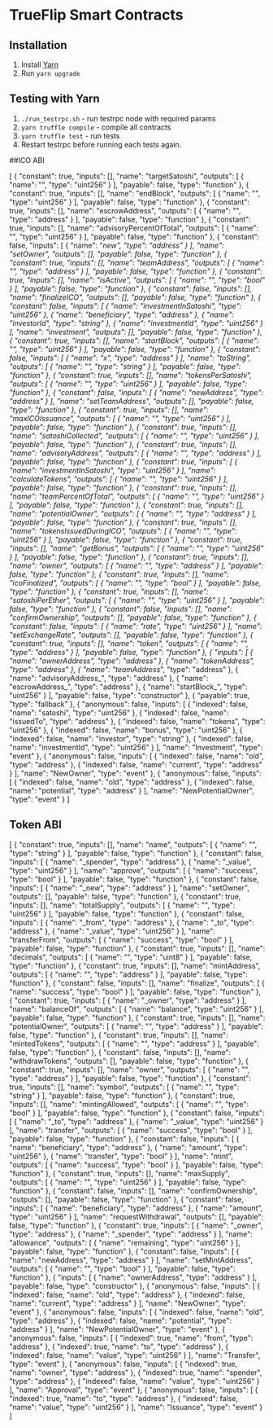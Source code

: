 # TrueFlip Smart Contracts

## Installation
1. Install [Yarn](https://yarnpkg.com/lang/en/docs/install/)
2. Run `yarn upgrade`

## Testing with Yarn
1. `./run_testrpc.sh` - run testrpc node with required params
2. `yarn truffle compile` - compile all contracts
3. `yarn truffle test` - run tests
4. Restart testrpc before running each tests again.

##ICO ABI

[
    {
      "constant": true,
      "inputs": [],
      "name": "targetSatoshi",
      "outputs": [
        {
          "name": "",
          "type": "uint256"
        }
      ],
      "payable": false,
      "type": "function"
    },
    {
      "constant": true,
      "inputs": [],
      "name": "endBlock",
      "outputs": [
        {
          "name": "",
          "type": "uint256"
        }
      ],
      "payable": false,
      "type": "function"
    },
    {
      "constant": true,
      "inputs": [],
      "name": "escrowAddress",
      "outputs": [
        {
          "name": "",
          "type": "address"
        }
      ],
      "payable": false,
      "type": "function"
    },
    {
      "constant": true,
      "inputs": [],
      "name": "advisoryPercentOfTotal",
      "outputs": [
        {
          "name": "",
          "type": "uint256"
        }
      ],
      "payable": false,
      "type": "function"
    },
    {
      "constant": false,
      "inputs": [
        {
          "name": "_new",
          "type": "address"
        }
      ],
      "name": "setOwner",
      "outputs": [],
      "payable": false,
      "type": "function"
    },
    {
      "constant": true,
      "inputs": [],
      "name": "teamAddress",
      "outputs": [
        {
          "name": "",
          "type": "address"
        }
      ],
      "payable": false,
      "type": "function"
    },
    {
      "constant": true,
      "inputs": [],
      "name": "isActive",
      "outputs": [
        {
          "name": "",
          "type": "bool"
        }
      ],
      "payable": false,
      "type": "function"
    },
    {
      "constant": false,
      "inputs": [],
      "name": "finalizeICO",
      "outputs": [],
      "payable": false,
      "type": "function"
    },
    {
      "constant": false,
      "inputs": [
        {
          "name": "investmentInSatoshi",
          "type": "uint256"
        },
        {
          "name": "beneficiary",
          "type": "address"
        },
        {
          "name": "investorId",
          "type": "string"
        },
        {
          "name": "investmentId",
          "type": "uint256"
        }
      ],
      "name": "investment",
      "outputs": [],
      "payable": false,
      "type": "function"
    },
    {
      "constant": true,
      "inputs": [],
      "name": "startBlock",
      "outputs": [
        {
          "name": "",
          "type": "uint256"
        }
      ],
      "payable": false,
      "type": "function"
    },
    {
      "constant": false,
      "inputs": [
        {
          "name": "x",
          "type": "address"
        }
      ],
      "name": "toString",
      "outputs": [
        {
          "name": "",
          "type": "string"
        }
      ],
      "payable": false,
      "type": "function"
    },
    {
      "constant": true,
      "inputs": [],
      "name": "tokensPerSatoshi",
      "outputs": [
        {
          "name": "",
          "type": "uint256"
        }
      ],
      "payable": false,
      "type": "function"
    },
    {
      "constant": false,
      "inputs": [
        {
          "name": "newAddress",
          "type": "address"
        }
      ],
      "name": "setTeamAddress",
      "outputs": [],
      "payable": false,
      "type": "function"
    },
    {
      "constant": true,
      "inputs": [],
      "name": "maxICOIssuance",
      "outputs": [
        {
          "name": "",
          "type": "uint256"
        }
      ],
      "payable": false,
      "type": "function"
    },
    {
      "constant": true,
      "inputs": [],
      "name": "satoshiCollected",
      "outputs": [
        {
          "name": "",
          "type": "uint256"
        }
      ],
      "payable": false,
      "type": "function"
    },
    {
      "constant": true,
      "inputs": [],
      "name": "advisoryAddress",
      "outputs": [
        {
          "name": "",
          "type": "address"
        }
      ],
      "payable": false,
      "type": "function"
    },
    {
      "constant": true,
      "inputs": [
        {
          "name": "investmentInSatoshi",
          "type": "uint256"
        }
      ],
      "name": "calculateTokens",
      "outputs": [
        {
          "name": "",
          "type": "uint256"
        }
      ],
      "payable": false,
      "type": "function"
    },
    {
      "constant": true,
      "inputs": [],
      "name": "teamPercentOfTotal",
      "outputs": [
        {
          "name": "",
          "type": "uint256"
        }
      ],
      "payable": false,
      "type": "function"
    },
    {
      "constant": true,
      "inputs": [],
      "name": "potentialOwner",
      "outputs": [
        {
          "name": "",
          "type": "address"
        }
      ],
      "payable": false,
      "type": "function"
    },
    {
      "constant": true,
      "inputs": [],
      "name": "tokensIssuedDuringICO",
      "outputs": [
        {
          "name": "",
          "type": "uint256"
        }
      ],
      "payable": false,
      "type": "function"
    },
    {
      "constant": true,
      "inputs": [],
      "name": "getBonus",
      "outputs": [
        {
          "name": "",
          "type": "uint256"
        }
      ],
      "payable": false,
      "type": "function"
    },
    {
      "constant": true,
      "inputs": [],
      "name": "owner",
      "outputs": [
        {
          "name": "",
          "type": "address"
        }
      ],
      "payable": false,
      "type": "function"
    },
    {
      "constant": true,
      "inputs": [],
      "name": "icoFinalized",
      "outputs": [
        {
          "name": "",
          "type": "bool"
        }
      ],
      "payable": false,
      "type": "function"
    },
    {
      "constant": true,
      "inputs": [],
      "name": "satoshiPerEther",
      "outputs": [
        {
          "name": "",
          "type": "uint256"
        }
      ],
      "payable": false,
      "type": "function"
    },
    {
      "constant": false,
      "inputs": [],
      "name": "confirmOwnership",
      "outputs": [],
      "payable": false,
      "type": "function"
    },
    {
      "constant": false,
      "inputs": [
        {
          "name": "rate",
          "type": "uint256"
        }
      ],
      "name": "setExchangeRate",
      "outputs": [],
      "payable": false,
      "type": "function"
    },
    {
      "constant": true,
      "inputs": [],
      "name": "token",
      "outputs": [
        {
          "name": "",
          "type": "address"
        }
      ],
      "payable": false,
      "type": "function"
    },
    {
      "inputs": [
        {
          "name": "ownerAddress",
          "type": "address"
        },
        {
          "name": "tokenAddress",
          "type": "address"
        },
        {
          "name": "teamAddress_",
          "type": "address"
        },
        {
          "name": "advisoryAddress_",
          "type": "address"
        },
        {
          "name": "escrowAddress_",
          "type": "address"
        },
        {
          "name": "startBlock_",
          "type": "uint256"
        }
      ],
      "payable": false,
      "type": "constructor"
    },
    {
      "payable": true,
      "type": "fallback"
    },
    {
      "anonymous": false,
      "inputs": [
        {
          "indexed": false,
          "name": "satoshi",
          "type": "uint256"
        },
        {
          "indexed": false,
          "name": "issuedTo",
          "type": "address"
        },
        {
          "indexed": false,
          "name": "tokens",
          "type": "uint256"
        },
        {
          "indexed": false,
          "name": "bonus",
          "type": "uint256"
        },
        {
          "indexed": false,
          "name": "investor",
          "type": "string"
        },
        {
          "indexed": false,
          "name": "investmentId",
          "type": "uint256"
        }
      ],
      "name": "Investment",
      "type": "event"
    },
    {
      "anonymous": false,
      "inputs": [
        {
          "indexed": false,
          "name": "old",
          "type": "address"
        },
        {
          "indexed": false,
          "name": "current",
          "type": "address"
        }
      ],
      "name": "NewOwner",
      "type": "event"
    },
    {
      "anonymous": false,
      "inputs": [
        {
          "indexed": false,
          "name": "old",
          "type": "address"
        },
        {
          "indexed": false,
          "name": "potential",
          "type": "address"
        }
      ],
      "name": "NewPotentialOwner",
      "type": "event"
    }
  ]


## Token ABI

[
    {
      "constant": true,
      "inputs": [],
      "name": "name",
      "outputs": [
        {
          "name": "",
          "type": "string"
        }
      ],
      "payable": false,
      "type": "function"
    },
    {
      "constant": false,
      "inputs": [
        {
          "name": "_spender",
          "type": "address"
        },
        {
          "name": "_value",
          "type": "uint256"
        }
      ],
      "name": "approve",
      "outputs": [
        {
          "name": "success",
          "type": "bool"
        }
      ],
      "payable": false,
      "type": "function"
    },
    {
      "constant": false,
      "inputs": [
        {
          "name": "_new",
          "type": "address"
        }
      ],
      "name": "setOwner",
      "outputs": [],
      "payable": false,
      "type": "function"
    },
    {
      "constant": true,
      "inputs": [],
      "name": "totalSupply",
      "outputs": [
        {
          "name": "",
          "type": "uint256"
        }
      ],
      "payable": false,
      "type": "function"
    },
    {
      "constant": false,
      "inputs": [
        {
          "name": "_from",
          "type": "address"
        },
        {
          "name": "_to",
          "type": "address"
        },
        {
          "name": "_value",
          "type": "uint256"
        }
      ],
      "name": "transferFrom",
      "outputs": [
        {
          "name": "success",
          "type": "bool"
        }
      ],
      "payable": false,
      "type": "function"
    },
    {
      "constant": true,
      "inputs": [],
      "name": "decimals",
      "outputs": [
        {
          "name": "",
          "type": "uint8"
        }
      ],
      "payable": false,
      "type": "function"
    },
    {
      "constant": true,
      "inputs": [],
      "name": "mintAddress",
      "outputs": [
        {
          "name": "",
          "type": "address"
        }
      ],
      "payable": false,
      "type": "function"
    },
    {
      "constant": false,
      "inputs": [],
      "name": "finalize",
      "outputs": [
        {
          "name": "success",
          "type": "bool"
        }
      ],
      "payable": false,
      "type": "function"
    },
    {
      "constant": true,
      "inputs": [
        {
          "name": "_owner",
          "type": "address"
        }
      ],
      "name": "balanceOf",
      "outputs": [
        {
          "name": "balance",
          "type": "uint256"
        }
      ],
      "payable": false,
      "type": "function"
    },
    {
      "constant": true,
      "inputs": [],
      "name": "potentialOwner",
      "outputs": [
        {
          "name": "",
          "type": "address"
        }
      ],
      "payable": false,
      "type": "function"
    },
    {
      "constant": true,
      "inputs": [],
      "name": "mintedTokens",
      "outputs": [
        {
          "name": "",
          "type": "address"
        }
      ],
      "payable": false,
      "type": "function"
    },
    {
      "constant": false,
      "inputs": [],
      "name": "withdrawTokens",
      "outputs": [],
      "payable": false,
      "type": "function"
    },
    {
      "constant": true,
      "inputs": [],
      "name": "owner",
      "outputs": [
        {
          "name": "",
          "type": "address"
        }
      ],
      "payable": false,
      "type": "function"
    },
    {
      "constant": true,
      "inputs": [],
      "name": "symbol",
      "outputs": [
        {
          "name": "",
          "type": "string"
        }
      ],
      "payable": false,
      "type": "function"
    },
    {
      "constant": true,
      "inputs": [],
      "name": "mintingAllowed",
      "outputs": [
        {
          "name": "",
          "type": "bool"
        }
      ],
      "payable": false,
      "type": "function"
    },
    {
      "constant": false,
      "inputs": [
        {
          "name": "_to",
          "type": "address"
        },
        {
          "name": "_value",
          "type": "uint256"
        }
      ],
      "name": "transfer",
      "outputs": [
        {
          "name": "success",
          "type": "bool"
        }
      ],
      "payable": false,
      "type": "function"
    },
    {
      "constant": false,
      "inputs": [
        {
          "name": "beneficiary",
          "type": "address"
        },
        {
          "name": "amount",
          "type": "uint256"
        },
        {
          "name": "transfer",
          "type": "bool"
        }
      ],
      "name": "mint",
      "outputs": [
        {
          "name": "success",
          "type": "bool"
        }
      ],
      "payable": false,
      "type": "function"
    },
    {
      "constant": true,
      "inputs": [],
      "name": "maxSupply",
      "outputs": [
        {
          "name": "",
          "type": "uint256"
        }
      ],
      "payable": false,
      "type": "function"
    },
    {
      "constant": false,
      "inputs": [],
      "name": "confirmOwnership",
      "outputs": [],
      "payable": false,
      "type": "function"
    },
    {
      "constant": false,
      "inputs": [
        {
          "name": "beneficiary",
          "type": "address"
        },
        {
          "name": "amount",
          "type": "uint256"
        }
      ],
      "name": "requestWithdrawal",
      "outputs": [],
      "payable": false,
      "type": "function"
    },
    {
      "constant": true,
      "inputs": [
        {
          "name": "_owner",
          "type": "address"
        },
        {
          "name": "_spender",
          "type": "address"
        }
      ],
      "name": "allowance",
      "outputs": [
        {
          "name": "remaining",
          "type": "uint256"
        }
      ],
      "payable": false,
      "type": "function"
    },
    {
      "constant": false,
      "inputs": [
        {
          "name": "newAddress",
          "type": "address"
        }
      ],
      "name": "setMintAddress",
      "outputs": [
        {
          "name": "",
          "type": "bool"
        }
      ],
      "payable": false,
      "type": "function"
    },
    {
      "inputs": [
        {
          "name": "ownerAddress",
          "type": "address"
        }
      ],
      "payable": false,
      "type": "constructor"
    },
    {
      "anonymous": false,
      "inputs": [
        {
          "indexed": false,
          "name": "old",
          "type": "address"
        },
        {
          "indexed": false,
          "name": "current",
          "type": "address"
        }
      ],
      "name": "NewOwner",
      "type": "event"
    },
    {
      "anonymous": false,
      "inputs": [
        {
          "indexed": false,
          "name": "old",
          "type": "address"
        },
        {
          "indexed": false,
          "name": "potential",
          "type": "address"
        }
      ],
      "name": "NewPotentialOwner",
      "type": "event"
    },
    {
      "anonymous": false,
      "inputs": [
        {
          "indexed": true,
          "name": "from",
          "type": "address"
        },
        {
          "indexed": true,
          "name": "to",
          "type": "address"
        },
        {
          "indexed": false,
          "name": "value",
          "type": "uint256"
        }
      ],
      "name": "Transfer",
      "type": "event"
    },
    {
      "anonymous": false,
      "inputs": [
        {
          "indexed": true,
          "name": "owner",
          "type": "address"
        },
        {
          "indexed": true,
          "name": "spender",
          "type": "address"
        },
        {
          "indexed": false,
          "name": "value",
          "type": "uint256"
        }
      ],
      "name": "Approval",
      "type": "event"
    },
    {
      "anonymous": false,
      "inputs": [
        {
          "indexed": true,
          "name": "to",
          "type": "address"
        },
        {
          "indexed": false,
          "name": "value",
          "type": "uint256"
        }
      ],
      "name": "Issuance",
      "type": "event"
    }
  ]
